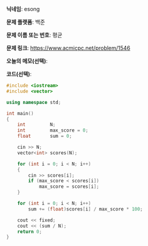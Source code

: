 **닉네임**: esong

**문제 플랫폼**: 백준

**문제 이름 또는 번호**: 평균

**문제 링크**: https://www.acmicpc.net/problem/1546

**오늘의 메모(선택)**:

**코드(선택)**:

```cpp
#include <iostream>
#include <vector>

using namespace std;

int main()
{
	int			N;
	int			max_score = 0;
	float		sum = 0;

	cin >> N;
	vector<int>	scores(N);

	for (int i = 0; i < N; i++)
	{
		cin >> scores[i];
		if (max_score < scores[i])
			max_score = scores[i];
	}

	for (int i = 0; i < N; i++)
		sum += (float)scores[i] / max_score * 100;

	cout << fixed;	
	cout << (sum / N);
	return 0;
}
```